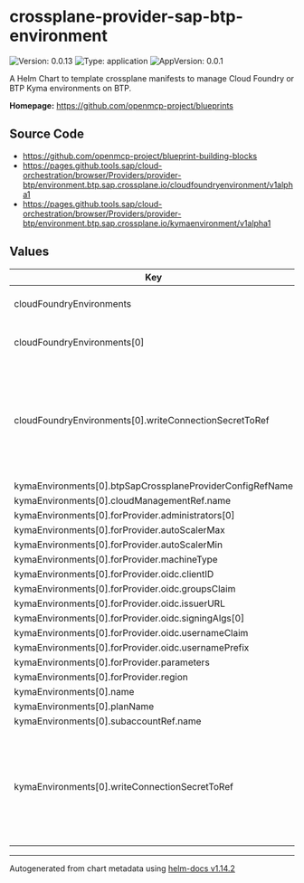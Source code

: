 

# crossplane-provider-sap-btp-environment

![Version: 0.0.13](https://img.shields.io/badge/Version-0.0.13-informational?style=flat-square) ![Type: application](https://img.shields.io/badge/Type-application-informational?style=flat-square) ![AppVersion: 0.0.1](https://img.shields.io/badge/AppVersion-0.0.1-informational?style=flat-square)

A Helm Chart to template crossplane manifests to manage Cloud Foundry or BTP Kyma environments on BTP.

**Homepage:** <https://github.com/openmcp-project/blueprints>

## Source Code

* <https://github.com/openmcp-project/blueprint-building-blocks>
* <https://pages.github.tools.sap/cloud-orchestration/browser/Providers/provider-btp/environment.btp.sap.crossplane.io/cloudfoundryenvironment/v1alpha1>
* <https://pages.github.tools.sap/cloud-orchestration/browser/Providers/provider-btp/environment.btp.sap.crossplane.io/kymaenvironment/v1alpha1>

## Values

| Key | Type | Default | Description |
|-----|------|---------|-------------|
| cloudFoundryEnvironments | list | object | cloudFoundryEnvironments contains configuration of [cloudfoundry Environments](https://pages.github.tools.sap/cloud-orchestration/browser/Providers/provider-btp-account/environment.btp.sap.crossplane.io/cloudfoundryenvironment/v1alpha1). |
| cloudFoundryEnvironments[0] | object | `{"btpSapCrossplaneProviderConfigRefName":"","cloudManagementRef":{"name":""},"forProvider":{"initialOrgManagers":[""],"landscape":""},"name":"","subaccountRef":{"name":""},"writeConnectionSecretToRef":[]}` | btpSapCrossplaneProviderConfigRefName defines crossplane provider configuration reference name (identifier) of a ...! |
| cloudFoundryEnvironments[0].writeConnectionSecretToRef | list | `[]` | *optional* - When a Crossplane Provider creates a managed resource it may generate resource-specific details, like usernames, passwords or connection details like an IP address.   Crossplane stores these details in a Kubernetes Secret object specified by the `writeConnectionSecretToRef` values. Learn more about Crossplane concept [Managed Resources Fields](https://docs.crossplane.io/latest/concepts/managed-resources/#writeconnectionsecrettoref)! |
| kymaEnvironments[0].btpSapCrossplaneProviderConfigRefName | string | `""` |  |
| kymaEnvironments[0].cloudManagementRef.name | string | `""` |  |
| kymaEnvironments[0].forProvider.administrators[0] | string | `"...@sap.com"` |  |
| kymaEnvironments[0].forProvider.autoScalerMax | int | `3` |  |
| kymaEnvironments[0].forProvider.autoScalerMin | int | `3` |  |
| kymaEnvironments[0].forProvider.machineType | string | `"m5.xlarge"` |  |
| kymaEnvironments[0].forProvider.oidc.clientID | string | `"<your client id>"` |  |
| kymaEnvironments[0].forProvider.oidc.groupsClaim | string | `"groups"` |  |
| kymaEnvironments[0].forProvider.oidc.issuerURL | string | `"https://<IAS host>.accounts400.ondemand.com"` |  |
| kymaEnvironments[0].forProvider.oidc.signingAlgs[0] | string | `"RS256"` |  |
| kymaEnvironments[0].forProvider.oidc.usernameClaim | string | `"email"` |  |
| kymaEnvironments[0].forProvider.oidc.usernamePrefix | string | `"-"` |  |
| kymaEnvironments[0].forProvider.parameters | string | `nil` |  |
| kymaEnvironments[0].forProvider.region | string | `"eu-west-2"` |  |
| kymaEnvironments[0].name | string | `""` |  |
| kymaEnvironments[0].planName | string | `"aws"` |  |
| kymaEnvironments[0].subaccountRef.name | string | `""` |  |
| kymaEnvironments[0].writeConnectionSecretToRef | object | `{"name":"demo-kyma-kubeconfig-local","namespace":"default"}` | *optional* - When a Crossplane Provider creates a managed resource it may generate resource-specific details, like usernames, passwords or connection details like an IP address.   Crossplane stores these details in a Kubernetes Secret object specified by the `writeConnectionSecretToRef` values. Learn more about Crossplane concept [Managed Resources Fields](https://docs.crossplane.io/latest/concepts/managed-resources/#writeconnectionsecrettoref)! |

----------------------------------------------
Autogenerated from chart metadata using [helm-docs v1.14.2](https://github.com/norwoodj/helm-docs/releases/v1.14.2)